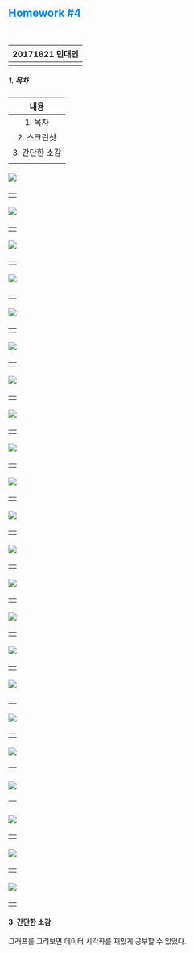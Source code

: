 ## <span style="color:#0080FF">Homework #4</span>

​	

| 20171621 민대인 |
| --------------: |
|                 |

##### 1. 목차

|      내용      |
| :------------: |
|    1. 목차     |
|  2. 스크린샷   |
| 3. 간단한 소감 |
|                |

##### ![](/home/bamin/MachineLearning/Lecture_5/img/1.png)

|      |
| :--: |
|      |

##### ![](/home/bamin/MachineLearning/Lecture_5/img/2.png)

|      |
| :--: |
|      |

##### ![](/home/bamin/MachineLearning/Lecture_5/img/3.png)

|      |
| :--: |
|      |

##### ![](/home/bamin/MachineLearning/Lecture_5/img/4.png)

|      |
| :--: |
|      |

##### ![](/home/bamin/MachineLearning/Lecture_5/img/5.png)

|      |
| :--: |
|      |

##### ![](/home/bamin/MachineLearning/Lecture_5/img/6.png)

|      |
| :--: |
|      |

##### ![](/home/bamin/MachineLearning/Lecture_5/img/7.png)

|      |
| :--: |
|      |

##### ![](/home/bamin/MachineLearning/Lecture_5/img/8.png)

|      |
| :--: |
|      |

##### ![](/home/bamin/MachineLearning/Lecture_5/img/9.png)

|      |
| :--: |
|      |

##### ![](/home/bamin/MachineLearning/Lecture_5/img/10.png)

|      |
| :--: |
|      |

##### ![](/home/bamin/MachineLearning/Lecture_5/img/11.png)

|      |
| :--: |
|      |

##### ![](/home/bamin/MachineLearning/Lecture_5/img/12.png)

|      |
| :--: |
|      |

##### ![](/home/bamin/MachineLearning/Lecture_5/img/13.png)

|      |
| :--: |
|      |

##### ![](/home/bamin/MachineLearning/Lecture_5/img/14.png)

|      |
| :--: |
|      |

##### ![](/home/bamin/MachineLearning/Lecture_5/img/15.png)

|      |
| :--: |
|      |

##### ![](/home/bamin/MachineLearning/Lecture_5/img/16.png)

|      |
| :--: |
|      |

##### ![](/home/bamin/MachineLearning/Lecture_5/img/17.png)

|      |
| :--: |
|      |

##### ![](/home/bamin/MachineLearning/Lecture_5/img/18.png)

|      |
| :--: |
|      |

##### ![](/home/bamin/MachineLearning/Lecture_5/img/19.png)

|      |
| :--: |
|      |

##### ![](/home/bamin/MachineLearning/Lecture_5/img/20.png)

|      |
| :--: |
|      |

##### ![](/home/bamin/MachineLearning/Lecture_5/img/21.png)

|      |
| :--: |
|      |

##### ![](/home/bamin/MachineLearning/Lecture_5/img/22.png)

|      |
| :--: |
|      |

#### 3. 간단한 소감

그래프를 그려보면 데이터 시각화를 재밌게 공부할 수 있었다.